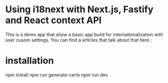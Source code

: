 # Using i18next with Next.js, Fastify and React context API

This is a demo app that show a basic app build for internationalization with user cusom settings.
You can find a articles that talk about that here :

# installation

npm install
npm run generate-certs
npm run dev
